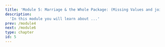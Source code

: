 ```yaml
---
title: 'Module 5: Marriage & the Whole Package: (Missing Values and joining Dataframes)'
description:
  'In this module you will learn about ...'
prev: /module4
next: /module6
type: chapter
id: 5
---
```


